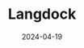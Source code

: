 ---  
layout: startup_page  
title: "Langdock"  
id: "langdock.com"  
permalink: "/langdocklangdock.com04192024/"  
website: "https://www.langdock.com/"  
funding_round: "Seed"  
funding_amount: "$3M"  
investors: "General Catalyst, La Famiglia, Y Combinator, Rolf Schrömges, Hanno Renner, Johannes Reck, Erik Muttersbach, 25 other angel investors"  
about: "Langdock provides a chat interface that acts as a layer between companies and large language models (LLMs). This allows businesses to easily select and utilize various LLMs without vendor lock-in, offering flexibility and control. The platform also incorporates security features and supports both cloud and on-premises solutions."  
markets: "AI, SaaS, Business/Productivity Software, Automation/Workflow Software, Artificial Intelligence & Machine Learning"  
hq: "Berlin, Berlin, Germany"  
founded_year: "2023"  
linkedin: "https://www.linkedin.com/company/langdock"  
twitter: "https://twitter.com/langdock_hq"  
instagram: ""  
facebook: "https://www.facebook.com/people/Langdock/61566991175285"  
crunchbase: "https://www.crunchbase.com/organization/langdock"  
pitchbook: "https://pitchbook.com/profiles/company/534526-03"  

date_display: "19-Apr-2024"  
date: "2024-04-19"

# SEO Optimization  
meta_title: "Langdock - Seed Funding ($3M)"  
meta_description: "Langdock, Langdock provides a chat interface that acts as a layer between companies and large language models (LLMs). This allows businesses to easily select an..."  
meta_keywords: "Langdock, AI, SaaS, Business/Productivity Software, Automation/Workflow Software, Artificial Intelligence & Machine Learning, Seed funding"  
canonical_url: "https://startup.projectstartups.com/langdocklangdock.com04192024/"  
---